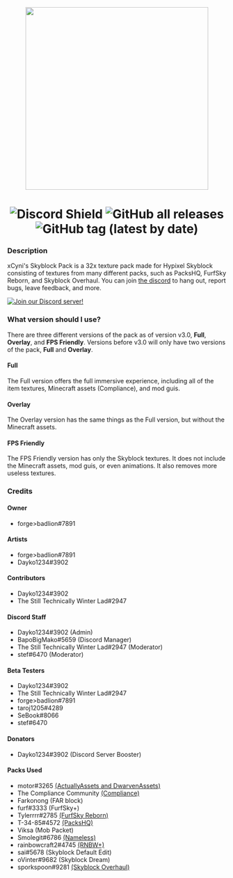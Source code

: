 <div align="center">
  <img src='https://i.imgur.com/5pCCzYL.png' width='420'></img>
  
  # ![Discord Shield](https://discordapp.com/api/guilds/598402340726374411/widget.png?style=shield) <img alt="GitHub all releases" src="https://img.shields.io/github/downloads/xCyni/xCynis-Skyblock-Pack/total?color=EA323C&logo=Downloads"> <img alt="GitHub tag (latest by date)" src="https://img.shields.io/github/v/tag/xCyni/xCynis-Skyblock-Pack?color=EA323C&label=latest%20version">
</div>

### Description
xCyni's Skyblock Pack is a 32x texture pack made for Hypixel Skyblock consisting of textures from many different packs, such as PacksHQ, FurfSky Reborn, and Skyblock Overhaul. You can join [the discord](https://discord.gg/QremRHP) to hang out, report bugs, leave feedback, and more.

[![Join our Discord server!](https://invidget.switchblade.xyz/QremRHP)](https://discord.gg/QremRHP)
    
### What version should I use?

There are three different versions of the pack as of version v3.0, **Full**, **Overlay**, and **FPS Friendly**.
Versions before v3.0 will only have two versions of the pack, **Full** and **Overlay**.

#### Full
The Full version offers the full immersive experience, including all of the item textures, Minecraft assets (Compliance), and mod guis.
#### Overlay
The Overlay version has the same things as the Full version, but without the Minecraft assets.
#### FPS Friendly
The FPS Friendly version has only the Skyblock textures. It does not include the Minecraft assets, mod guis, or even animations. It also removes more useless textures.

### Credits
#### Owner
- forge>badlion#7891
#### Artists
- forge>badlion#7891
- Dayko1234#3902
#### Contributors
- Dayko1234#3902
- The Still Technically Winter Lad#2947
#### Discord Staff
- Dayko1234#3902 (Admin)
- BapoBigMako#5659 (Discord Manager)
- The Still Technically Winter Lad#2947 (Moderator)
- stef#6470 (Moderator)
#### Beta Testers
- Dayko1234#3902
- The Still Technically Winter Lad#2947
- forge>badlion#7891
- taroj1205#4289
- SeBook#8066
- stef#6470
#### Donators
- Dayko1234#3902 (Discord Server Booster)
#### Packs Used
- motor#3265 [(ActuallyAssets and DwarvenAssets)](https://discord.gg/ABHrh6K3Fh)
- The Compliance Community [(Compliance)](https://compliancepack.net)
- Farkonong (FAR block)
- furf#3333 (FurfSky+)
- Tylerrrr#2785 [(FurfSky Reborn)](discord.gg/fsr)
- T-34-85#4572 [(PacksHQ)](https://discord.gg/4Uknz7zQna)
- Viksa (Mob Packet)
- Smolegit#6786 [(Nameless)](https://discord.gg/ahqm9FxyWg)
- rainbowcraft2#4745 [(RNBW+)](https://discord.com/invite/dcdsnvG4Q4)
- sai#5678 (Skyblock Default Edit)
- oVinter#9682 (Skyblock Dream)
- sporkspoon#9281 [(Skyblock Overhaul)](https://discord.gg/TENxPJRjxt)
